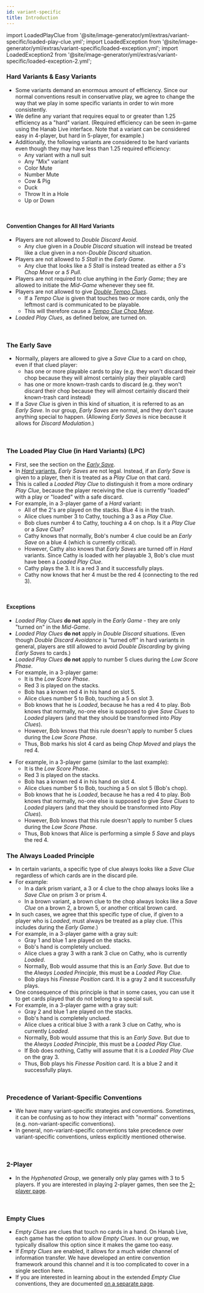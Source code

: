 ```yaml
---
id: variant-specific
title: Introduction
---
```


import LoadedPlayClue from '@site/image-generator/yml/extras/variant-specific/loaded-play-clue.yml';
import LoadedException from '@site/image-generator/yml/extras/variant-specific/loaded-exception.yml';
import LoadedException2 from '@site/image-generator/yml/extras/variant-specific/loaded-exception-2.yml';

### Hard Variants & Easy Variants

- Some variants demand an enormous amount of efficiency. Since our normal conventions result in conservative play, we agree to change the way that we play in some specific variants in order to win more consistently.
- We define any variant that requires equal to or greater than 1.25 efficiency as a "hard" variant. (Required efficiency can be seen in-game using the Hanab Live interface. Note that a variant can be considered easy in 4-player, but hard in 5-player, for example.)
- Additionally, the following variants are considered to be hard variants even though they may have less than 1.25 required efficiency:
  - Any variant with a null suit
  - Any "Mix" variant
  - Color Mute
  - Number Mute
  - Cow & Pig
  - Duck
  - Throw It in a Hole
  - Up or Down

<br />

#### Convention Changes for All Hard Variants

- Players are not allowed to *Double Discard Avoid*.
  - Any clue given in a *Double Discard* situation will instead be treated like a clue given in a non-*Double Discard* situation.
- Players are not allowed to *5 Stall* in the *Early Game*.
  - Any clue that looks like a *5 Stall* is instead treated as either a *5's Chop Move* or a *5 Pull*.
- Players are not required to clue anything in the *Early Game*; they are allowed to initiate the *Mid-Game* whenever they see fit.
- Players are not allowed to give [*Double Tempo Clues*](level-6.md#the-valuable-tempo-clue).
  - If a *Tempo Clue* is given that touches two or more cards, only the leftmost card is communicated to be playable.
  - This will therefore cause a [*Tempo Clue Chop Move*](level-6.md#the-tempo-clue-chop-move-tccm).
- *Loaded Play Clues*, as defined below, are turned on.

<br />

### The Early Save

- Normally, players are allowed to give a *Save Clue* to a card on chop, even if that clued player:
  - has one or more playable cards to play (e.g. they won't discard their chop because they will almost certainly play their playable card)
  - has one or more known-trash cards to discard (e.g. they won't discard their chop because they will almost certainly discard their known-trash card instead)
- If a *Save Clue* is given in this kind of situation, it is referred to as an *Early Save*. In our group, *Early Saves* are normal, and they don't cause anything special to happen. (Allowing *Early Saves* is nice because it allows for *Discard Modulation.*)

<br />

### The Loaded Play Clue (in Hard Variants) (LPC)

- First, see the section on the *[Early Save](#the-early-save)*.
- In [*Hard* variants](#hard-variants--easy-variants), *Early Saves* are not legal. Instead, if an *Early Save* is given to a player, then it is treated as a *Play Clue* on that card.
- This is called a *Loaded Play Clue* to distinguish it from a more ordinary *Play Clue*, because the player receiving the clue is currently "loaded" with a play or "loaded" with a safe discard.
- For example, in a 3-player game of a *Hard* variant:
  - All of the 2's are played on the stacks. Blue 4 is in the trash.
  - Alice clues number 3 to Cathy, touching a 3 as a *Play Clue*.
  - Bob clues number 4 to Cathy, touching a 4 on chop. Is it a *Play Clue* or a *Save Clue*?
  - Cathy knows that normally, Bob's number 4 clue could be an *Early Save* on a blue 4 (which is currently critical).
  - However, Cathy also knows that *Early Saves* are turned off in *Hard* variants. Since Cathy is loaded with her playable 3, Bob's clue must have been a *Loaded Play Clue*.
  - Cathy plays the 3. It is a red 3 and it successfully plays.
  - Cathy now knows that her 4 must be the red 4 (connecting to the red 3).

<LoadedPlayClue />

<br />

#### Exceptions

- *Loaded Play Clues* **do not** apply in the *Early Game* - they are only "turned on" in the *Mid-Game*.
- *Loaded Play Clues* **do not** apply in *Double Discard* situations. (Even though *Double Discard Avoidance* is "turned off" in hard variants in general, players are still allowed to avoid *Double Discarding* by giving *Early Saves* to cards.)
- *Loaded Play Clues* **do not** apply to number 5 clues during the *Low Score Phase*.
- For example, in a 3-player game:
  - It is the *Low Score Phase*.
  - Red 3 is played on the stacks.
  - Bob has a known red 4 in his hand on slot 5.
  - Alice clues number 5 to Bob, touching a 5 on slot 3.
  - Bob knows that he is *Loaded*, because he has a red 4 to play. Bob knows that normally, no-one else is supposed to give *Save Clues* to *Loaded* players (and that they should be transformed into *Play Clues*).
  - However, Bob knows that this rule doesn't apply to number 5 clues during the *Low Score Phase*.
  - Thus, Bob marks his slot 4 card as being *Chop Moved* and plays the red 4.

<LoadedException />

- For example, in a 3-player game (similar to the last example):
  - It is the *Low Score Phase*.
  - Red 3 is played on the stacks.
  - Bob has a known red 4 in his hand on slot 4.
  - Alice clues number 5 to Bob, touching a 5 on slot 5 (Bob's chop).
  - Bob knows that he is *Loaded*, because he has a red 4 to play. Bob knows that normally, no-one else is supposed to give *Save Clues* to *Loaded* players (and that they should be transformed into *Play Clues*).
  - However, Bob knows that this rule doesn't apply to number 5 clues during the *Low Score Phase*.
  - Thus, Bob knows that Alice is performing a simple *5 Save* and plays the red 4.

<LoadedException2 />

### The Always Loaded Principle

- In certain variants, a specific type of clue always looks like a *Save Clue* regardless of which cards are in the discard pile.
- For example:
  - In a dark prism variant, a 3 or 4 clue to the chop always looks like a *Save Clue* on prism 3 or prism 4.
  - In a brown variant, a brown clue to the chop always looks like a *Save Clue* on a brown 2, a brown 5, or another critical brown card.
- In such cases, we agree that this specific type of clue, if given to a player who is *Loaded*, must always be treated as a play clue. (This includes during the *Early Game*.)
- For example, in a 3-player game with a gray suit:
  - Gray 1 and blue 1 are played on the stacks.
  - Bob's hand is completely unclued.
  - Alice clues a gray 3 with a rank 3 clue on Cathy, who is currently *Loaded*.
  - Normally, Bob would assume that this is an *Early Save*. But due to the *Always Loaded Principle*, this must be a *Loaded Play Clue*.
  - Bob plays his *Finesse Position* card. It is a gray 2 and it successfully plays.
- One consequence of this principle is that in some cases, you can use it to get cards played that do not belong to a special suit.
- For example, in a 3-player game with a gray suit:
  - Gray 2 and blue 1 are played on the stacks.
  - Bob's hand is completely unclued.
  - Alice clues a critical blue 3 with a rank 3 clue on Cathy, who is currently *Loaded*.
  - Normally, Bob would assume that this is an *Early Save*. But due to the *Always Loaded Principle*, this must be a *Loaded Play Clue*.
  - If Bob does nothing, Cathy will assume that it is a *Loaded Play Clue* on the gray 3.
  - Thus, Bob plays his *Finesse Position* card. It is a blue 2 and it successfully plays.

<br />

### Precedence of Variant-Specific Conventions

- We have many variant-specific strategies and conventions. Sometimes, it can be confusing as to how they interact with "normal" conventions (e.g. non-variant-specific conventions).
- In general, non-variant-specific conventions take precedence over variant-specific conventions, unless explicitly mentioned otherwise.

<br />

### 2-Player

- In the *Hyphenated Group*, we generally only play games with 3 to 5 players. If you are interested in playing 2-player games, then see the [2-player page](https://github.com/hanabi/hanabi.github.io/blob/main/misc/2-player.md).

<br />

### Empty Clues

- *Empty Clues* are clues that touch no cards in a hand. On Hanab Live, each game has the option to allow *Empty Clues*. In our group, we typically disallow this option since it makes the game too easy.
- If *Empty Clues* are enabled, it allows for a much wider channel of information transfer. We have developed an entire convention framework around this channel and it is too complicated to cover in a single section here.
- If you are interested in learning about in the extended *Empty Clue* conventions, they are documented [on a separate page](https://github.com/hanabi/hanabi.github.io/blob/main/misc/empty-clues.md).
